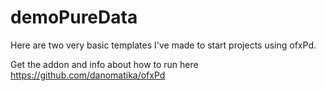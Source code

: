 # demoPureData
Here are two very basic templates I've made to start projects using ofxPd. 

Get the addon and info about how to run here 
https://github.com/danomatika/ofxPd
